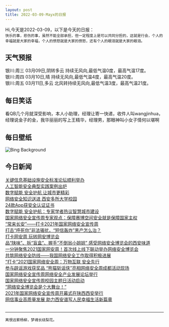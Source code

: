 ```yaml
---
layout: post
title: 2022-03-09-Mayx的日报
---
```


Hi,今天是2022-03-09，以下是今天的日报：<br><small>
快乐的事，悲伤的事，虽然不能全部承担，但一定程度上是可以共同分担的，这就是行会，个人的幸福就是大家的幸福，个人的愤怒就是大家的愤怒，还有个人的眼泪就是大家的眼泪。</small><!--more-->
## 天气预报
银川:周三 03月09日,阴转多云 持续无风向,最低气温0度，最高气温17度。<br>银川:周四 03月10日,晴 持续无风向,最低气温4度，最高气温20度。<br>银川:周五 03月11日,多云 北风转持续无风向,最低气温3度，最高气温21度。
## 每日笑话
看QB几个月就深受影响，本人小助理，经理让寄一快递，收件人叫wangjinhua，经理说金子的金，我华丽丽的写上王精华，经理男，那眼神叫小女子情何以堪啊
## 每日壁纸
![Bing Background](https://cn.bing.com/th?id=OHR.BrokenGlass_EN-US4411138843_1920x1080.jpg&rf=LaDigue_1920x1080.jpg&pid=hp "The 'Fearless Girl' statue outside the New York Stock Exchange in New York City (© Brendan McDermid/Alamy)")
## 今日新闻

[关键信息基础设施安全标准论坛顺利举办](http://it.people.com.cn/n1/2021/1014/c433780-32253526.html)   
[人工智能安全典型实践案例出炉](http://it.people.com.cn/n1/2021/1014/c433780-32253527.html)   
[数字赋能 安全护航 让城市更精彩](http://it.people.com.cn/n1/2021/1014/c433780-32253528.html)   
[网络安全知识送进 西安多所大学校园](http://it.people.com.cn/n1/2021/1014/c433780-32253529.html)   
[24款App获安全认证证书](http://it.people.com.cn/n1/2021/1014/c433780-32253530.html)   
[数字赋能 安全护航：专家学者热议智慧城市建设](http://it.people.com.cn/n1/2021/1014/c433780-32253625.html)   
[国家网络安全宣传周专家观点：保障赛博空间安全就是保障国家主权](http://it.people.com.cn/n1/2021/1014/c433780-32253303.html)   
[“常来长安”——打卡2021年国家网络安全宣传周](http://it.people.com.cn/n1/2021/1014/c433780-32253308.html)   
[打击“呼死你”非法骚扰，“短信轰炸”黑产怎么治？](http://it.people.com.cn/n1/2021/1014/c433780-32253312.html)   
[打卡网安周 玩转网安博览会](http://it.people.com.cn/n1/2021/1013/c433780-32252418.html)   
[品“陕味”、拆“盲盒”、握手“不倒翁小姐姐” 感受网络安全博览会的西安味道](http://it.people.com.cn/n1/2021/1013/c433780-32252420.html)   
[一分钟聚焦2021国家网安周！首次线上线下联动举办网络安全博览会](http://it.people.com.cn/n1/2021/1013/c433780-32252421.html)   
[共筑网络安全防线——我国网络安全工作取得积极进展](http://it.people.com.cn/n1/2021/1013/c433780-32252422.html)   
[“打卡”2021国家网络安全周：万物互联 安全先行](http://it.people.com.cn/n1/2021/1013/c433780-32252424.html)   
[参与辟谣游戏获奖品 “熊猫斩谣侠”亮相网络安全周成都活动现场](http://it.people.com.cn/n1/2021/1013/c433780-32252426.html)   
[国家网络安全宣传周网络安全产业发展论坛举行](http://it.people.com.cn/n1/2021/1013/c433780-32252121.html)   
[国家网络安全宣传周校园主题日活动启动](http://it.people.com.cn/n1/2021/1013/c433780-32252122.html)   
[“网络安全博览会是个大舞台！”](http://it.people.com.cn/n1/2021/1013/c433780-32252124.html)   
[2021年国家网络安全宣传周开幕式在陕西西安举行](http://it.people.com.cn/n1/2021/1013/c433780-32252132.html)   
[网信事业高质量发展 助力西安谱写人民幸福生活新篇章](http://it.people.com.cn/n1/2021/1013/c433780-32252142.html)   
<br />

***

<small>离恨远萦杨柳，梦魂长绕梨花。</small>
